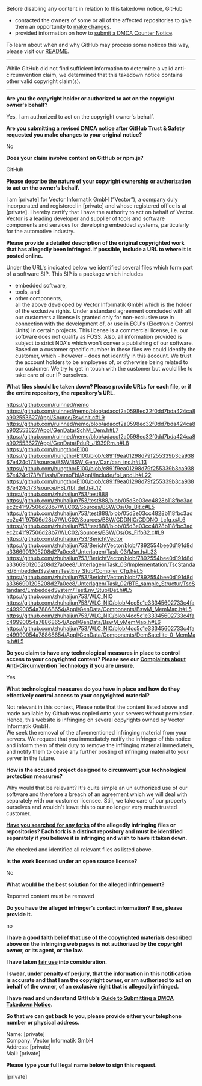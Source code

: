 Before disabling any content in relation to this takedown notice, GitHub
- contacted the owners of some or all of the affected repositories to give them an opportunity to [make changes](https://docs.github.com/en/github/site-policy/dmca-takedown-policy#a-how-does-this-actually-work).
- provided information on how to [submit a DMCA Counter Notice](https://docs.github.com/en/articles/guide-to-submitting-a-dmca-counter-notice).

To learn about when and why GitHub may process some notices this way, please visit our [README](https://github.com/github/dmca/blob/master/README.md#anatomy-of-a-takedown-notice).

---

While GitHub did not find sufficient information to determine a valid anti-circumvention claim, we determined that this takedown notice contains other valid copyright claim(s).

---

**Are you the copyright holder or authorized to act on the copyright owner's behalf?**  
  
Yes, I am authorized to act on the copyright owner's behalf.  
  
**Are you submitting a revised DMCA notice after GitHub Trust & Safety requested you make changes to your original notice?**  
  
No  
  
**Does your claim involve content on GitHub or npm.js?**  
  
GitHub  
  
**Please describe the nature of your copyright ownership or authorization to act on the owner's behalf.**  
  
I am [private] for Vector Informatik GmbH (“Vector”), a company duly incorporated and registered in [private] and whose registered office is at [private]. I hereby certify that I have the authority to act on behalf of Vector. Vector is a leading developer and supplier of tools and software components and services for developing embedded systems, particularly for the automotive industry.  
  
**Please provide a detailed description of the original copyrighted work that has allegedly been infringed. If possible, include a URL to where it is posted online.**  
  
Under the URL's indicated below we identified several files which form part of a software SIP. This SIP is a package which includes  
- embedded software,  
- tools, and  
- other components,  
all the above developed by Vector Informatik GmbH which is the holder of the exclusive rights. Under a standard agreement concluded with all our customers a license is granted only for non-exclusive use in connection with the development of, or use in ECU's (Electronic Control Units) in certain projects. This license is a commercial license, i.e. our software does not qualify as FOSS. Also, all information provided is subject to strict NDA's which won't conver a publishing of our software. Based on a customer specific number in these files we could identify the customer, which - however - does not identify in this account. We trust the account holders to be employees of, or otherwise being related to our customer. We try to get in touch with the customer but would like to take care of our IP ourselves.  
  
**What files should be taken down? Please provide URLs for each file, or if the entire repository, the repository’s URL.**  
  
https://github.com/ruinned/nemo  
https://github.com/ruinned/nemo/blob/adaccf2a0598ec32f0dd7bda424ca8a902553627/Appl/Source/BswInit.c#L9  
https://github.com/ruinned/nemo/blob/adaccf2a0598ec32f0dd7bda424ca8a902553627/Appl/GenData/SchM_Dem.h#L7  
https://github.com/ruinned/nemo/blob/adaccf2a0598ec32f0dd7bda424ca8a902553627/Appl/GenData/PduR_J1939Rm.h#L8  
https://github.com/hungtho/E100  
https://github.com/hungtho/E100/blob/c891f9ea01298d79f255339b3ca93867e424c173/source/BSW/BSW_Geny/Can/can_inc.h#L13  
https://github.com/hungtho/E100/blob/c891f9ea01298d79f255339b3ca93867e424c173/VFlash/DemoFbl/Appl/Include/fbl_apdi.h#L22  
https://github.com/hungtho/E100/blob/c891f9ea01298d79f255339b3ca93867e424c173/source/FBL/fbl_def.h#L12  
https://github.com/zhuhaijun753/test888  
https://github.com/zhuhaijun753/test888/blob/05d3e03cc4828b118fbc3adec2c41f97506d28b7/WLC02/Sources/BSW/Os/Os_Bit.c#L5  
https://github.com/zhuhaijun753/test888/blob/05d3e03cc4828b118fbc3adec2c41f97506d28b7/WLC02/Sources/BSW/CDDNIO/CDDNO_Lcfg.c#L6  
https://github.com/zhuhaijun753/test888/blob/05d3e03cc4828b118fbc3adec2c41f97506d28b7/WLC02/Sources/BSW/Os/Os_Fifo32.c#L9  
https://github.com/zhuhaijun753/BerichtVector  
https://github.com/zhuhaijun753/BerichtVector/blob/7892554bee0d191d8da3366901205208d27a0ee8/Unterlagen/Task_03/Msn.h#L33  
https://github.com/zhuhaijun753/BerichtVector/blob/7892554bee0d191d8da3366901205208d27a0ee8/Unterlagen/Task_03/Implementation/TscStandard/EmbeddedSystem/TestEnv_Stub/Compiler_Cfg.h#L5  
https://github.com/zhuhaijun753/BerichtVector/blob/7892554bee0d191d8da3366901205208d27a0ee8/Unterlagen/Task_02/BTE_sample_Structur/TscStandard/EmbeddedSystem/TestEnv_Stub/Det.h#L5  
https://github.com/zhuhaijun753/WLC_NIO  
https://github.com/zhuhaijun753/WLC_NIO/blob/4cc5c1e33345602733c4fac49990054a78868654/Appl/GenData/Components/BswM_MemMap.h#L5  
https://github.com/zhuhaijun753/WLC_NIO/blob/4cc5c1e33345602733c4fac49990054a78868654/Appl/GenData/BswM_vMemMap.h#L6  
https://github.com/zhuhaijun753/WLC_NIO/blob/4cc5c1e33345602733c4fac49990054a78868654/Appl/GenData/Components/DemSatellite_0_MemMap.h#L5  
  
**Do you claim to have any technological measures in place to control access to your copyrighted content? Please see our <a href="https://docs.github.com/articles/guide-to-submitting-a-dmca-takedown-notice#complaints-about-anti-circumvention-technology">Complaints about Anti-Circumvention Technology</a> if you are unsure.**  
  
Yes  
  
**What technological measures do you have in place and how do they effectively control access to your copyrighted material?**  
  
Not relevant in this context, Please note that the content listed above and made available by Github was copied onto your servers without permission. Hence, this website is infringing on several copyrights owned by Vector Informatik GmbH.  
We seek the removal of the aforementioned infringing material from your servers. We request that you immediately notify the infringer of this notice and inform them of their duty to remove the infringing material immediately, and notify them to cease any further posting of infringing material to your server in the future.  
  
**How is the accused project designed to circumvent your technological protection measures?**  
  
Why would that be relevant? It's quite simple an un authorized use of our software and therefore a breach of an agreement which we will deal with separately with our customer licensee. Still, we take care of our property ourselves and wouldn't leave this to our no longer very much trusted customer.  
  
**<a href="https://docs.github.com/articles/dmca-takedown-policy#b-what-about-forks-or-whats-a-fork">Have you searched for any forks</a> of the allegedly infringing files or repositories? Each fork is a distinct repository and must be identified separately if you believe it is infringing and wish to have it taken down.**  
  
We checked and identified all relevant files as listed above.  
  
**Is the work licensed under an open source license?**  
  
No  
  
**What would be the best solution for the alleged infringement?**  
  
Reported content must be removed  
  
**Do you have the alleged infringer’s contact information? If so, please provide it.**  
  
no  
  
**I have a good faith belief that use of the copyrighted materials described above on the infringing web pages is not authorized by the copyright owner, or its agent, or the law.**  
  
**I have taken <a href="https://www.lumendatabase.org/topics/22">fair use</a> into consideration.**  
  
**I swear, under penalty of perjury, that the information in this notification is accurate and that I am the copyright owner, or am authorized to act on behalf of the owner, of an exclusive right that is allegedly infringed.**  
  
**I have read and understand GitHub's <a href="https://docs.github.com/articles/guide-to-submitting-a-dmca-takedown-notice/">Guide to Submitting a DMCA Takedown Notice</a>.**  
  
**So that we can get back to you, please provide either your telephone number or physical address.**  
  
Name: [private]  
Company: Vector Informatik GmbH  
Address: [private]  
Mail: [private]  
  
**Please type your full legal name below to sign this request.**  
  
[private]  
